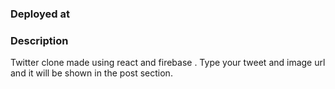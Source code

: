 ### Deployed at 

### Description 
Twitter clone made using react and firebase . Type your tweet and image url and it will be shown in the post section.
